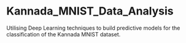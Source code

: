 # Kannada_MNIST_Data_Analysis
Utilising Deep Learning techniques to build predictive models for the classification of the Kannada MNIST dataset. 
